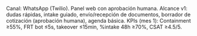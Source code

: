 Canal: WhatsApp (Twilio). Panel web con aprobación humana.
Alcance v1: dudas rápidas, intake guiado, envío/recepción de documentos, borrador de cotización (aprobación humana), agenda básica.
KPIs (mes 1): Containment ≥55%, FRT bot ≤5s, takeover ≤15min, %intake 48h ≥70%, CSAT ≥4.5/5.
